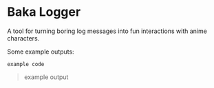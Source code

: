 # Baka Logger
A tool for turning boring log messages into fun interactions with anime characters.

Some example outputs:
```
example code
```
> example output
